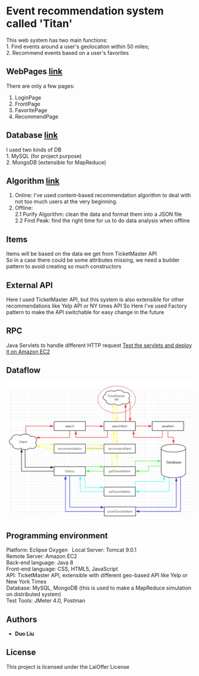 # Event recommendation system called 'Titan'
This web system has two main functions:  
	1. Find events around a user's geolocation within 50 miles;  
	2. Recommend events based on a user's favorites  

## WebPages [link](https://github.com/DuoL/Event_Recommendation_Java/blob/master/WebContent/)
There are only a few pages:
1. LoginPage
2. FrontPage
3. FavoritePage
4. RecommendPage  

## Database [link](https://github.com/DuoL/Event_Recommendation_Java/tree/master/src/db)
I used two kinds of DB   
	1. MySQL (for project purpose)  
	2. MongoDB (extensible for MapReduce)


## Algorithm [link](https://github.com/DuoL/Event_Recommendation_Java/tree/master/src/algorithm)
1. Online: I've used content-based recommendation algorithm to deal with not too much users at the very beginning.  
2. Offline:  
	2.1 Purify Algorithm: clean the data and format them into a JSON file  
	2.2 Find Peak: find the right time for us to do data analysis when offline  


## Items
Items will be based on the data we get from TicketMaster API  
So in a case there could be some attributes missing, we need a builder pattern to avoid creating so much constructors  

## External API
Here I used TicketMaster API, but this system is also extensible for other recommendations like Yelp API or NY times API
So Here I've used Factory pattern to make the API switchable for easy change in the future

## RPC 
Java Servlets to handle different HTTP request
[Test the servlets and deploy it on Amazon EC2](https://github.com/DuoL/Event_Recommendation_Java/tree/master/src/rpc)

## Dataflow 
![image](https://github.com/DuoL/Event_Recommendation_Java/blob/master/images/DataFlow.JPG)  
## Programming environment
 Platform: Eclipse Oxygen   
 Local Server: Tomcat 9.0.1  
 Remote Server: Amazon EC2  
 Back-end language: Java 8  
 Front-end language: CSS, HTML5, JavaScript    
 API: TicketMaster API, extensible with different geo-based API like Yelp or New York Times    
 Database: MySQL, MongoDB (this is used to make a MapReduce simulation on distributed system)  
 Test Tools: JMeter 4.0, Postman  

## Authors

* **Duo Liu** 

## License
This project is licensed under the LaiOffer License 
